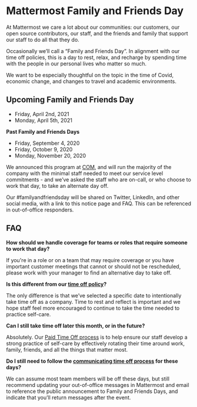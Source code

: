 # Mattermost Family and Friends Day

At Mattermost we care a lot about our communities: our customers, our open source contributors, our staff, and the friends and family that support our staff to do all that they do.

Occasionally we’ll call a “Family and Friends Day”. In alignment with our time off policies, this is a day to rest, relax, and recharge by spending time with the people in our personal lives who matter so much.

We want to be especially thoughtful on the topic in the time of Covid, economic change, and changes to travel and academic environments.

## Upcoming Family and Friends Day

* Friday, April 2nd, 2021
* Monday, April 5th, 2021

**Past Family and Friends Days**

* Friday, September 4, 2020
* Friday, October 9, 2020
* Monday, November 20, 2020

We announced this program at [COM](https://handbook.mattermost.com/operations/operations/company-cadence#customer-obsession-meeting-aka-com), and will run the majority of the company with the minimal staff needed to meet our service level commitments - and we’ve asked the staff who are on-call, or who choose to work that day, to take an alternate day off.

Our #familyandfriendsday will be shared on Twitter, LinkedIn, and other social media, with a link to this notice page and FAQ. This can be referenced in out-of-office responders.

## FAQ

**How should we handle coverage for teams or roles that require someone to work that day?**

If you're in a role or on a team that may require coverage or you have important customer meetings that cannot or should not be rescheduled, please work with your manager to find an alternative day to take off.

**Is this different from our [time off policy](https://handbook.mattermost.com/operations/workplace/people/working-at-mattermost/paid-time-off)?**

The only difference is that we’ve selected a specific date to intentionally take time off as a company. Time to rest and reflect is important and we hope staff feel more encouraged to continue to take the time needed to practice self-care.

**Can I still take time off later this month, or in the future?**

Absolutely. Our [Paid Time Off process](https://handbook.mattermost.com/operations/workplace/people/working-at-mattermost/paid-time-off) is to help ensure our staff develop a strong practice of self-care by effectively rotating their time around work, family, friends, and all the things that matter most.

**Do I still need to follow the [communicating time off process](https://handbook.mattermost.com/operations/workplace/people/working-at-mattermost/paid-time-off#communicating-time-off) for these days?**

We can assume most team members will be off these days, but still recommend updating your out-of-office messages in Mattermost and email to reference the public announcement to Family and Friends Days, and indicate that you’ll return messages after the event.
